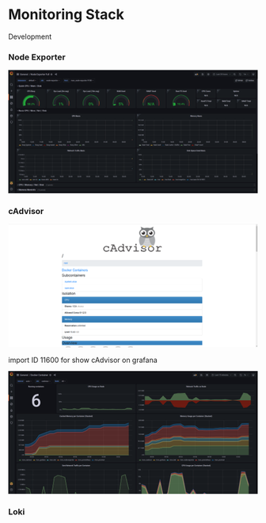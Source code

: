 # Monitoring Stack 


Development

### Node Exporter

![Node Expoerter](/picture/node_exporter.png)


### cAdvisor
![Node Expoerter](/picture/cadvisor.png)

import ID 11600 for show cAdvisor on grafana

![Node Expoerter](/picture/cadvisor_2.png)

### Loki
